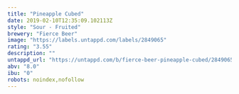 ```yaml
---
title: "Pineapple Cubed"
date: 2019-02-10T12:35:09.102113Z
style: "Sour - Fruited"
brewery: "Fierce Beer"
image: "https://labels.untappd.com/labels/2849065"
rating: "3.55"
description: ""
untappd_url: "https://untappd.com/b/fierce-beer-pineapple-cubed/2849065"
abv: "8.0"
ibu: "0"
robots: noindex,nofollow
---
```

